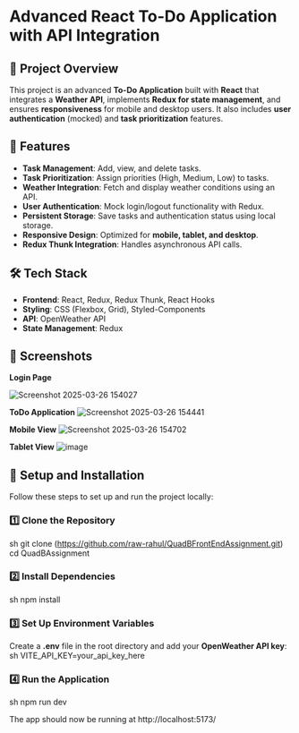# Advanced React To-Do Application with API Integration

## 📌 Project Overview
This project is an advanced **To-Do Application** built with **React** that integrates a **Weather API**, implements **Redux for state management**, and ensures **responsiveness** for mobile and desktop users. It also includes **user authentication** (mocked) and **task prioritization** features.

## 🚀 Features
- **Task Management**: Add, view, and delete tasks.
- **Task Prioritization**: Assign priorities (High, Medium, Low) to tasks.
- **Weather Integration**: Fetch and display weather conditions using an API.
- **User Authentication**: Mock login/logout functionality with Redux.
- **Persistent Storage**: Save tasks and authentication status using local storage.
- **Responsive Design**: Optimized for **mobile, tablet, and desktop**.
- **Redux Thunk Integration**: Handles asynchronous API calls.

## 🛠️ Tech Stack
- **Frontend**: React, Redux, Redux Thunk, React Hooks
- **Styling**: CSS (Flexbox, Grid), Styled-Components
- **API**: OpenWeather API
- **State Management**: Redux


## 📸 Screenshots
**Login Page**

![Screenshot 2025-03-26 154027](https://github.com/user-attachments/assets/38df3b8a-d0a6-40bd-a931-7a185e225e78)

**ToDo Application**
![Screenshot 2025-03-26 154441](https://github.com/user-attachments/assets/9039215b-02e5-4d17-81f1-ff518322b322)

**Mobile View**
![Screenshot 2025-03-26 154702](https://github.com/user-attachments/assets/7fca703e-2a68-4b93-b4a8-45b48642a89a)


**Tablet View**
![image](https://github.com/user-attachments/assets/2f81c821-37fb-4575-8a12-8749b948bf5f)





## 🔧 Setup and Installation
Follow these steps to set up and run the project locally:

### 1️⃣ Clone the Repository
sh
 git clone (https://github.com/raw-rahul/QuadBFrontEndAssignment.git)
 cd QuadBAssignment


### 2️⃣ Install Dependencies
sh
 npm install


### 3️⃣ Set Up Environment Variables
Create a **.env** file in the root directory and add your **OpenWeather API key**:
sh
VITE_API_KEY=your_api_key_here


### 4️⃣ Run the Application
sh
 npm run dev

The app should now be running at http://localhost:5173/
